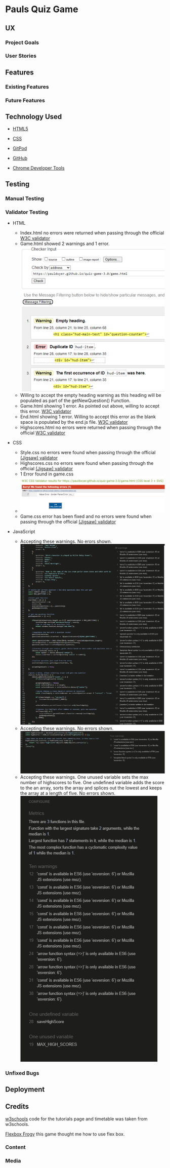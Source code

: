 # Pauls Quiz Game



## UX 

### Project Goals


### User Stories

## Features 

### Existing Features



### Future Features




## Technology Used

  - [HTML5](https://www.w3schools.com/html/)


  - [CSS](https://www.w3schools.com/css/css_intro.asp)


  - [GitPod](https://gitpod.io/)


  - [GitHub](https://github.com/)


  - [Chrome Developer Tools](https://developer.chrome.com/docs/devtools/)


## Testing 


### Manual Testing




### Validator Testing 
- HTML
  - Index.html no errors were returned when passing through the official [W3C validator](https://validator.w3.org/nu/?doc=https%3A%2F%2Fpauldwyer.github.io%2Fquiz-game-3.0%2Findex.html)
  - Game.html showed 2 warnings and 1 error.
  ![w3c-validator warning/errors](assets/images/w3c-validator-error-game.html.png)
  - Willing to accept the empty heading warning as this heading will be populated as part of the getNewQuestion() Function.
  - Game.html showing 1 error. As pointed out above, willing to accept this error. [W3C validator](https://validator.w3.org/nu/?doc=https%3A%2F%2Fpauldwyer.github.io%2Fquiz-game-3.0%2Fgame.html)
  - End.html showing 1 error. Willing to accept this error as the blank space is populated by the end.js file. [W3C validator](https://validator.w3.org/nu/?doc=https%3A%2F%2Fpauldwyer.github.io%2Fquiz-game-3.0%2Fend.html)
  - Highscores.html no errors were returned when passing through the official [W3C validator](https://validator.w3.org/nu/?doc=https%3A%2F%2Fpauldwyer.github.io%2Fquiz-game-3.0%2Fhighscores.html)

- CSS
  - Style.css no errors were found when passing through the official [(Jigsaw) validator](https://jigsaw.w3.org/css-validator/validator?uri=https%3A%2F%2Fpauldwyer.github.io%2Fquiz-game-3.0%2Findex.html&profile=css3svg&usermedium=all&warning=1&vextwarning=&lang=en)
  - Highscores.css no errors were found when passing through the official [(Jigsaw) validator](https://jigsaw.w3.org/css-validator/validator?uri=https%3A%2F%2Fpauldwyer.github.io%2Fquiz-game-3.0%2Fhighscores.html&profile=css3svg&usermedium=all&warning=1&vextwarning=&lang=en)
  - 1 Error found in game.css
  - ![Game.css Jigsaw validator error](assets/images/game.css-validator-error.png)
  - Game.css error has been fixed and no errors were found when passing through the official [(Jigsaw) validator]()

- JavaScript
  - Accepting these warnings. No erors shown.
    ![Script.js warnings](assets/images/script.js-warnings.png)
  - Accepting these warnings. No errors shown.
    ![High-scores.js warnings](assets/images/high-scores.js-jshint.png)
  - Accepting these warnings. One unused variable sets the max number of highscores to five. One undefined variable adds the score to the an array, sorts the array and splices out the lowest and keeps the array at a length of five. No errors shown.
    ![End.js shint warnings](assets/images/end.js-jshint-warnings.png)


### Unfixed Bugs

## Deployment


## Credits 

[w3schools](https://www.w3schools.com/html/default.asp) code for the tutorials page and timetable was taken from w3schools.

[Flexbox Frogy](https://flexboxfroggy.com/) this game thought me how to use flex box.

### Content 


### Media

